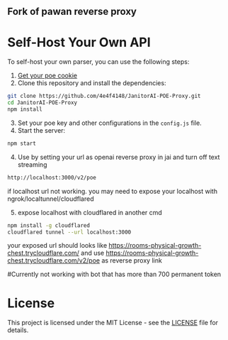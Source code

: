## Fork of pawan reverse proxy

# Self-Host Your Own API

To self-host your own parser, you can use the following steps:

1. [Get your poe cookie](https://platform.openai.com/account/api-keys)
2. Clone this repository and install the dependencies:

```bash
git clone https://github.com/4e4f4148/JanitorAI-POE-Proxy.git
cd JanitorAI-POE-Proxy
npm install
```

3. Set your poe key and other configurations in the `config.js` file.
4. Start the server:

```bash
npm start
```

4. Use by setting your url as openai reverse proxy in jai and turn off text streaming

```txt
http://localhost:3000/v2/poe
```

if localhost url not working. you may need to expose your localhost with ngrok/localtunnel/cloudflared

5. expose localhost with cloudflared in another cmd

```bash
npm install -g cloudflared
cloudflared tunnel --url localhost:3000
```

your exposed url should looks like https://rooms-physical-growth-chest.trycloudflare.com/
and use https://rooms-physical-growth-chest.trycloudflare.com/v2/poe as reverse proxy link

#Currently not working with bot that has more than 700 permanent token

# License

This project is licensed under the MIT License - see the [LICENSE](LICENSE) file for details.
